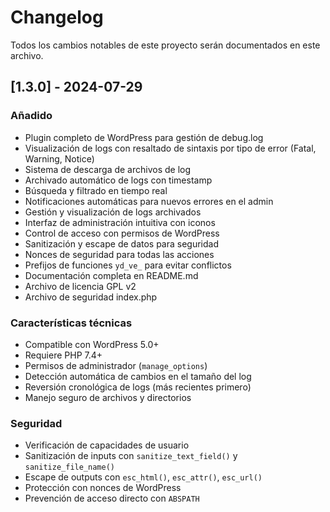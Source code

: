 # Changelog

Todos los cambios notables de este proyecto serán documentados en este archivo.

## [1.3.0] - 2024-07-29

### Añadido
- Plugin completo de WordPress para gestión de debug.log
- Visualización de logs con resaltado de sintaxis por tipo de error (Fatal, Warning, Notice)
- Sistema de descarga de archivos de log
- Archivado automático de logs con timestamp
- Búsqueda y filtrado en tiempo real
- Notificaciones automáticas para nuevos errores en el admin
- Gestión y visualización de logs archivados
- Interfaz de administración intuitiva con iconos
- Control de acceso con permisos de WordPress
- Sanitización y escape de datos para seguridad
- Nonces de seguridad para todas las acciones
- Prefijos de funciones `yd_ve_` para evitar conflictos
- Documentación completa en README.md
- Archivo de licencia GPL v2
- Archivo de seguridad index.php

### Características técnicas
- Compatible con WordPress 5.0+
- Requiere PHP 7.4+
- Permisos de administrador (`manage_options`)
- Detección automática de cambios en el tamaño del log
- Reversión cronológica de logs (más recientes primero)
- Manejo seguro de archivos y directorios

### Seguridad
- Verificación de capacidades de usuario
- Sanitización de inputs con `sanitize_text_field()` y `sanitize_file_name()`
- Escape de outputs con `esc_html()`, `esc_attr()`, `esc_url()`
- Protección con nonces de WordPress
- Prevención de acceso directo con `ABSPATH`
